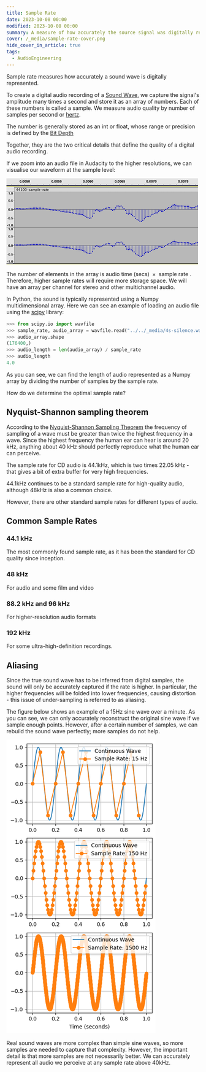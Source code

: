 ```yaml
---
title: Sample Rate
date: 2023-10-08 00:00
modified: 2023-10-08 00:00
summary: A measure of how accurately the source signal was digitally represented
cover: /_media/sample-rate-cover.png
hide_cover_in_article: true
tags:
  - AudioEngineering
---
```


Sample rate measures how accurately a sound wave is digitally represented.

To create a digital audio recording of a [Sound Wave](sound-wave.md), we capture the signal's amplitude many times a second and store it as an array of numbers. Each of these numbers is called a sample. We measure audio quality by number of samples per second or [hertz](https://en.wikipedia.org/wiki/Hertz).

The number is generally stored as an int or float, whose range or precision is defined by the [Bit Depth](bit-depth.md)

Together, they are the two critical details that define the quality of a digital audio recording.

If we zoom into an audio file in Audacity to the higher resolutions, we can visualise our waveform at the sample level:

![](../_media/sample-rate-1.png)

The number of elements in the array is $\text{ audio time (secs) } \times \text{ sample rate }$. Therefore, higher sample rates will require more storage space. We will have an array per channel for stereo and other multichannel audio.

In Python, the sound is typically represented using a Numpy multidimensional array. Here we can see an example of loading an audio file using the [scipy](https://scipy.org/) library:

```python
>>> from scipy.io import wavfile
>>> sample_rate, audio_array = wavfile.read("../../_media/4s-silence.wav")
>>> audio_array.shape
(176400,)
>>> audio_length = len(audio_array) / sample_rate
>>> audio_length
4.0
```

As you can see, we can find the length of audio represented as a Numpy array by dividing the number of samples by the sample rate.

How do we determine the optimal sample rate?

## Nyquist-Shannon sampling theorem

According to the [Nyquist-Shannon Sampling Theorem](nyquist-shannon-sampling-theorem.md) the frequency of sampling of a wave must be greater than twice the highest frequency in a wave. Since the highest frequency the human ear can hear is around 20 kHz, anything about 40 kHz should perfectly reproduce what the human ear can perceive.

The sample rate for CD audio is 44.1kHz, which is two times 22.05 kHz - that gives a bit of extra buffer for very high frequencies.

44.1kHz continues to be a standard sample rate for high-quality audio, although 48kHz is also a common choice.

However, there are other standard sample rates for different types of audio.

## Common Sample Rates

### 44.1 kHz

The most commonly found sample rate, as it has been the standard for CD quality since inception.

### 48 kHz

For audio and some film and video

### 88.2 kHz and 96 kHz

For higher-resolution audio formats

### 192 kHz

For some ultra-high-definition recordings.

## Aliasing

Since the true sound wave has to be inferred from digital samples, the sound will only be accurately captured if the rate is higher. In particular, the higher frequencies will be folded into lower frequencies, causing distortion - this issue of under-sampling is referred to as aliasing.

The figure below shows an example of a 15Hz sine wave over a minute. As you can see, we can only accurately reconstruct the original sine wave if we sample enough points. However, after a certain number of samples, we can rebuild the sound wave perfectly; more samples do not help.

![](../_media/sample-rate-examples.png)

Real sound waves are more complex than simple sine waves, so more samples are needed to capture that complexity. However, the important detail is that more samples are not necessarily better. We can accurately represent all audio we perceive at any sample rate above 40kHz.
